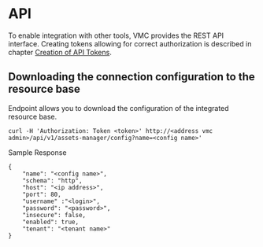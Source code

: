 # API
To enable integration with other tools, VMC provides the REST API interface. Creating tokens allowing for correct authorization is described in chapter [Creation of API Tokens]().

## Downloading the connection configuration to the resource base
Endpoint allows you to download the configuration of the integrated resource base.

```
curl -H 'Authorization: Token <token>' http://<address vmc admin>/api/v1/assets-manager/config?name=<config name>'
```

Sample Response
```
{
    "name": "<config name>",
    "schema": "http",
    "host": "<ip address>",
    "port": 80,
    "username" :"<login>",
    "password": "<password>",
    "insecure": false,
    "enabled": true,
    "tenant": "<tenant name>"
}
```